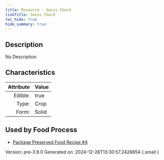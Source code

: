 ```yaml
---
title: Resource - Swiss Chard
linkTitle: Swiss Chard
toc_hide: true
hide_summary: true
---
```


## Description
No Description

## Characteristics

| Attribute      | Value |
|--------:|:------|
|Edible:|true|
|Type:|Crop|
|Form:|Solid|
 



    
## Used by Food Process

- [Package Preserved Food Recipe #4](/docs/definitions/food/package-preserved-food-recipe--4)


Version: pre-3.9.0 Generated on: 2024-12-28T13:30:57.2428854
{.small }
